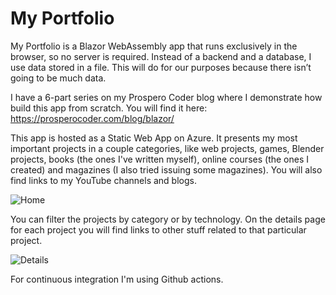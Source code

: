 # My Portfolio

My Portfolio is a Blazor WebAssembly app that runs exclusively in the browser, so no server is required. Instead of a backend and a database, I use data stored in a file. This will do for our purposes because there isn’t going to be much data.

I have a 6-part series on my Prospero Coder blog where I demonstrate how build this app from scratch. You will find it here: https://prosperocoder.com/blog/blazor/

This app is hosted as a Static Web App on Azure. It presents my most important projects in a couple categories, like web projects, games, Blender projects, books (the ones I've written myself), online courses (the ones I created) and magazines (I also tried issuing some magazines). You will also find links to my YouTube channels and blogs. 

![Home](https://github.com/prospero-apps/my-portfolio-blazor/assets/48125733/1c2b9e9a-5b8f-418f-8a6f-4a6a5abd53ed)


You can filter the projects by category or by technology. On the details page for each project you will find links to other stuff related to that particular project. 

![Details](https://github.com/prospero-apps/my-portfolio-blazor/assets/48125733/d3cbbe60-efdd-43d5-a20a-4a335c3e4e05)

For continuous integration I'm using Github actions.
